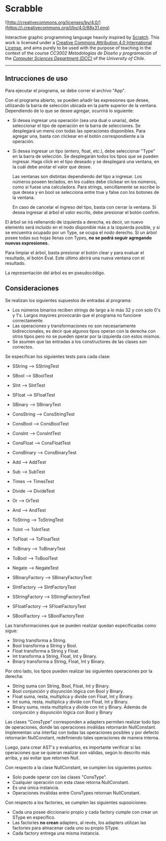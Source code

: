 # Scrabble

![http://creativecommons.org/licenses/by/4.0/](https://i.creativecommons.org/l/by/4.0/88x31.png)

Interactive graphic programming language heavily inspired by 
[Scratch](https://scratch.mit.edu).
This work is licensed under a
[Creative Commons Attribution 4.0 International License](http://creativecommons.org/licenses/by/4.0/), 
and aims purely to be used with the purpose of teaching in the context of the course 
_CC3002 Metodologías de Diseño y programación_ of the 
[_Computer Sciences Department (DCC)_](https://www.dcc.uchile.cl) of the 
_University of Chile_.

---

## Intrucciones de uso
Para ejecutar el programa, se debe correr el archivo "App".

Con el programa abierto, se pueden añadir las expresiones que desee, utilizando la barra de selección ubicada en la parte superior de la ventana.
Dependiendo de lo que se desee agregar, ocurrirá lo siguiente:

* Si desea ingresar una operación (sea una dual o unaria), debe seleccionar el tipo de operación en la barra de selecciones.
Se desplegará un menú con todas las operaciones disponibles. Para agregar una, basta con clickear en el botón correspondiente a la operación.

* Si desea ingresar un tipo (entero, float, etc.), debe seleccionar "Type" en la barra de selección. Se desplegarán todos los tipos que se pueden ingresar.
Haga click en el tipo deseado y se desplegará una ventana, en la cuál debe anotar el valor que desee.

  Las ventanas son distintas dependiendo del tipo a ingresar. Los números poseen teclados, en los cuáles debe clickear en los números, como si fuese una calculadora. 
Para strings, sencillamente se escribe lo que desea y en bool se selecciona entre true y false con los botones de la ventana.

  En caso de cancelar el ingreso del tipo, basta con cerrar la ventana. Si desea ingresar al árbol el valor escrito, debe presionar el botón confirm.

El árbol se irá rellenando de izquierda a derecha, es decir, un nuevo elemento será incluído en el nodo disponible más a la izquierda posible, y si se encuentra ocupado por un Type, se ocupa el nodo derecho.
Si un árbol posee todas sus hojas llenas con Types, **no se podrá seguir agregando nuevas expresiones.**

Para limpiar el árbol, basta presionar el botón clear y para evaluar el resultado, el botón Eval. Este último abrirá una nueva ventana con el resultado.

La representación del árbol es en pseudocódigo.


## Consideraciones
Se realizan los siguientes supuestos de entradas al programa:
* Los números binarios reciben strings de largo a lo más 32 y con solo 0's y 1's. 
  Largos mayores provocarán que el programa no funcione correctamente.
* Las operaciones y transformaciones no son necesariamente bidireccionales, es decir que algunos tipos operan con la derecha con otros tipos
pero no se pueden operar por la izquierda con estos mismos.
* Se asumen que las entradas a los constructores de las clases son correctos.

Se especifican los siguientes tests para cada clase:

* SString --> SStringTest
* SBool --> SBoolTest
* SInt --> SIntTest
* SFloat --> SFloatTest
* SBinary --> SBinaryTest


* ConsString --> ConsStringTest
* ConsBool --> ConsBoolTest
* ConsInt --> ConsIntTest
* ConsFloat --> ConsFloatTest
* ConsBinary --> ConsBinaryTest


* Add --> AddTest
* Sub --> SubTest
* Times --> TimesTest
* Divide --> DivideTest
* Or --> OrTest
* And --> AndTest


* ToString --> ToStringTest
* ToInt --> ToIntTest
* ToFloat --> ToFloatTest
* ToBinary --> ToBinaryTest
* ToBool --> ToBoolTest
* Negate --> NegateTest


* SBinaryFactory --> SBinaryFactoryTest
* SIntFactory --> SIntFactoryTest
* SStringFactory --> SStringFactoryTest
* SFloatFactory --> SFloatFactoryTest
* SBoolFactory --> SBoolFactoryTest


Las transformaciones que se pueden realizar quedan especificadas como sigue:
* String transforma a String.
* Bool transforma a String y Bool.
* Float transforma a String y Float.
* Int transforma a String, Float, Int y Binary.
* Binary transforma a String, Float, Int y Binary.

Por otro lado, los tipos pueden realizar las siguientes operaciones por la derecha:
* String suma con String, Bool, Float, Int y Binary.
* Bool conjunción y disyunción lógica con Bool y Binary.
* Float suma, resta, multiplica y divide con Float, Int y Binary.
* Int suma, resta, multiplica y divide con Float, Int y Binary.
* Binary suma, resta multiplica y divide con Int y Binary. Además de conjunción y disyunción lógica
con Bool y Binary
  

Las clases "ConsType" corresponden a adapters permiten realizar todo tipo de operaciones, donde las operaciones inválidas retornarán NullConstant.
Implementan una interfaz con todas las operaciones posibles y por defecto retornarán NullConstant, redefiniendo tales operaciones de manera interna.


Luego, para crear AST's y evaluarlos, es importante verificar si las operaciones que se quieran realizar son válidas, según lo descrito más arriba,
y así evitar que retornen Null.

Con respecto a la clase NullConstant, se cumplen los siguientes puntos:
* Solo puede operar con las clases "ConsType".
* Cualquier operación con esta clase retorna NullConstant.
* Es una única instancia.
* Operaciones inválidas entre ConsTypes retornan NullConstant.

Con respecto a los factories, se cumplen las siguientes suposiciones:
* Cada una posee diccionario propio y cada factory cumple con crear un SType en específico.
* Las factories **no crean** adapters, al revés, los adapters utilizan las factories para almacenar cada uno su propio SType.
* Cada factory entrega una misma instancia.
